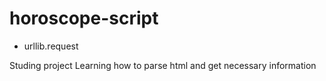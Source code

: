 # horoscope-script
- urllib.request

Studing project
Learning how to parse html and get necessary information

